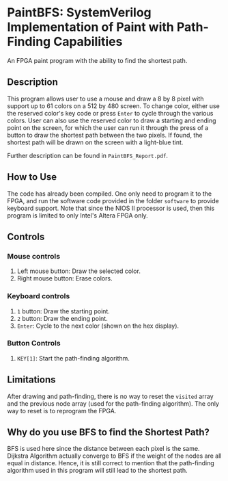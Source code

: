 # PaintBFS: SystemVerilog Implementation of Paint with Path-Finding Capabilities

An FPGA paint program with the ability to find the shortest path.

## Description
This program allows user to use a mouse and draw a 8 by 8 pixel with support up to 61 colors on a 512 by 480 screen. To change color, either use the reserved color's key code or press `Enter` to cycle through the various colors. User can also use the reserved color to draw a starting and ending point on the screen, for which the user can run it through the press of a button to draw the shortest path between the two pixels. If found, the shortest path will be drawn on the screen with a light-blue tint.

Further description can be found in `PaintBFS_Report.pdf`.

## How to Use
The code has already been compiled. One only need to program it to the FPGA, and run the software code provided in the folder `software` to provide keyboard support. Note that since the NIOS II processor is used, then this program is limited to only Intel's Altera FPGA only.

## Controls
### Mouse controls
1. Left mouse button: Draw the selected color.
2. Right mouse button: Erase colors.
### Keyboard controls
1. `1` button: Draw the starting point.
2. `2` button: Draw the ending point.
3. `Enter`: Cycle to the next color (shown on the hex display).
### Button Controls
1. `KEY[1]`: Start the path-finding algorithm.

## Limitations
After drawing and path-finding, there is no way to reset the `visited` array and the previous node array (used for the path-finding algorithm). The only way to reset is to reprogram the FPGA.

## Why do you use BFS to find the Shortest Path?
BFS is used here since the distance between each pixel is the same. Dijkstra Algorithm actually converge to BFS if the weight of the nodes are all equal in distance. Hence, it is still correct to mention that the path-finding algorithm used in this program will still lead to the shortest path.
